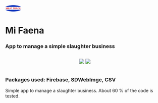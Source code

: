   <img src="https://github.com/carlosmariacaraccia/MiFaena/blob/master/MiFaena/Assets.xcassets/meatTradeLogo.imageset/Meat%20Trade%20Logo.png" width="50px">

# Mi Faena 

### App to manage a simple slaughter business

<div class="row">
  <div class="column">
    <p align=center>
      <img src="MainScreenOK.png" width=200 />
      <img src="CurrencyConverterScreenOk.png" width=200 />
    </p>
  </div>
</div>

### Packages used: Firebase, SDWebImge, CSV

Simple app to manage a slaughter business.
About 60 % of the code is tested.



